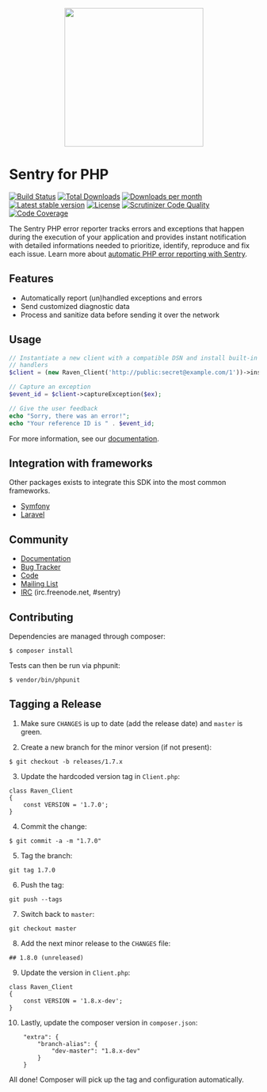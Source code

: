 <p align="center">
    <a href="https://sentry.io" target="_blank" align="center">
        <img src="https://sentry.io/_static/getsentry/images/branding/png/sentry-horizontal-black.png" width="280">
    </a>
</p>

# Sentry for PHP

[![Build Status](https://secure.travis-ci.org/getsentry/sentry-php.png?branch=master)](http://travis-ci.org/getsentry/sentry-php)
[![Total Downloads](https://img.shields.io/packagist/dt/sentry/sentry.svg?style=flat-square)](https://packagist.org/packages/sentry/sentry)
[![Downloads per month](https://img.shields.io/packagist/dm/sentry/sentry.svg?style=flat-square)](https://packagist.org/packages/sentry/sentry)
[![Latest stable version](https://img.shields.io/packagist/v/sentry/sentry.svg?style=flat-square)](https://packagist.org/packages/sentry/sentry)
[![License](http://img.shields.io/packagist/l/sentry/sentry.svg?style=flat-square)](https://packagist.org/packages/sentry/sentry)
[![Scrutinizer Code Quality](https://img.shields.io/scrutinizer/g/getsentry/sentry-php/master.svg)](https://scrutinizer-ci.com/g/getsentry/sentry-php/)
[![Code Coverage](https://img.shields.io/scrutinizer/coverage/g/getsentry/sentry-php/master.svg)](https://scrutinizer-ci.com/g/getsentry/sentry-php/)

The Sentry PHP error reporter tracks errors and exceptions that happen during the
execution of your application and provides instant notification with detailed
informations needed to prioritize, identify, reproduce and fix each issue. Learn
more about [automatic PHP error reporting with Sentry](https://sentry.io/for/php/).

## Features

- Automatically report (un)handled exceptions and errors
- Send customized diagnostic data
- Process and sanitize data before sending it over the network

## Usage

```php
// Instantiate a new client with a compatible DSN and install built-in
// handlers
$client = (new Raven_Client('http://public:secret@example.com/1'))->install();

// Capture an exception
$event_id = $client->captureException($ex);

// Give the user feedback
echo "Sorry, there was an error!";
echo "Your reference ID is " . $event_id;
```

For more information, see our [documentation](https://docs.getsentry.com/hosted/clients/php/).


## Integration with frameworks

Other packages exists to integrate this SDK into the most common frameworks.

- [Symfony](https://github.com/getsentry/sentry-symfony)
- [Laravel](https://github.com/getsentry/sentry-laravel)


## Community

- [Documentation](https://docs.getsentry.com/hosted/clients/php/)
- [Bug Tracker](http://github.com/getsentry/sentry-php/issues)
- [Code](http://github.com/getsentry/sentry-php)
- [Mailing List](https://groups.google.com/group/getsentry)
- [IRC](irc://irc.freenode.net/sentry) (irc.freenode.net, #sentry)


Contributing
------------

Dependencies are managed through composer:

```
$ composer install
```

Tests can then be run via phpunit:

```
$ vendor/bin/phpunit
```


Tagging a Release
-----------------

1. Make sure ``CHANGES`` is up to date (add the release date) and ``master`` is green.

2. Create a new branch for the minor version (if not present):

```
$ git checkout -b releases/1.7.x
```

3. Update the hardcoded version tag in ``Client.php``:

```
class Raven_Client
{
    const VERSION = '1.7.0';
}
```

4. Commit the change:

```
$ git commit -a -m "1.7.0"
```

5. Tag the branch:

```
git tag 1.7.0
```

6. Push the tag:

```
git push --tags
```

7. Switch back to ``master``:

```
git checkout master
```

8. Add the next minor release to the ``CHANGES`` file:

```
## 1.8.0 (unreleased)
```

9. Update the version in ``Client.php``:

```
class Raven_Client
{
    const VERSION = '1.8.x-dev';
}
```

10. Lastly, update the composer version in ``composer.json``:

```
    "extra": {
        "branch-alias": {
            "dev-master": "1.8.x-dev"
        }
    }
```

All done! Composer will pick up the tag and configuration automatically.

